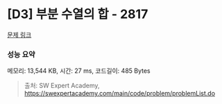 # [D3] 부분 수열의 합 - 2817 

[문제 링크](https://swexpertacademy.com/main/code/problem/problemDetail.do?contestProbId=AV7IzvG6EksDFAXB) 

### 성능 요약

메모리: 13,544 KB, 시간: 27 ms, 코드길이: 485 Bytes



> 출처: SW Expert Academy, https://swexpertacademy.com/main/code/problem/problemList.do